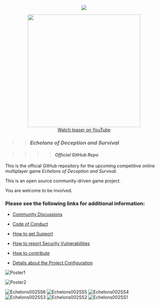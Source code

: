 <p align="center">
<img src=https://github.com/n8bot/Echelons/assets/22458343/c2e17b6e-5231-44fd-96cb-abe3bc1f0308>
</p>
<p align="center">
<a href="https://www.youtube.com/watch?v=tjFhXySBIUQ">
<img src=https://user-images.githubusercontent.com/22458343/241268369-3e74631a-eae8-4fac-bf18-879d2cefa51a.png width=360><br />Watch teaser on YouTube</a>

</p>

>> ### *Echelons of Deception and Survival*

>>>> #### *Official GitHub Repo*

This is the official GitHub repository for the upcoming competitive online multiplayer game *Echelons of Deception and Survival*.

This is an open source community-driven game project. 

You are welcome to be involved.

### Please see the following links for additional information:

- [Community Discussions](https://github.com/n8bot/Echelons/discussions)

- [Code of Conduct](https://github.com/n8bot/Echelons/blob/main/.github/CODE_OF_CONDUCT.md)

- [How to get Support](https://github.com/n8bot/Echelons/blob/main/.github/SUPPORT.md)

- [How to report Security Vulnerabilities](https://github.com/n8bot/Echelons/security/policy)

- [How to contribute](https://github.com/n8bot/Echelons/blob/main/.github/CONTRIBUTING.md)

- [Details about the Project Configuration](https://github.com/n8bot/Echelons/wiki/Commission-New-Lyra-Starter-Game-Project)

![Poster1](https://github.com/n8bot/Echelons/assets/22458343/10adf803-2a59-4e1f-a351-f33873c16b40)

![Poster2](https://github.com/n8bot/Echelons/assets/22458343/6696ca09-12cf-473c-ad70-77c8210b7b64)

![Echelons002SS6](https://github.com/n8bot/Echelons/assets/22458343/166965bc-0e09-40b9-945a-d9915034d2ef)
![Echelons002SS5](https://github.com/n8bot/Echelons/assets/22458343/a2757599-2f0b-4247-9a46-bd5e2ccaf3ab)
![Echelons002SS4](https://github.com/n8bot/Echelons/assets/22458343/d817206a-b4db-4d12-9ecd-9af6a502b438)
![Echelons002SS3](https://github.com/n8bot/Echelons/assets/22458343/519c9376-e0b8-485f-8bfa-d5b0e4d9e19d)
![Echelons002SS2](https://github.com/n8bot/Echelons/assets/22458343/fa156a9e-c646-404b-b166-25d7edf59f58)
![Echelons002SS1](https://github.com/n8bot/Echelons/assets/22458343/420e3693-b0b4-422c-9246-3ebcb3555c77)
